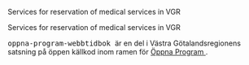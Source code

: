
<td id="wikicontent" class="psdescription">
  <p>
    Services for reservation of medical services in VGR 
  </p>
</td>

<td id="wikicontent" class="psdescription">
  <p>
    Services for reservation of medical services in VGR 
  </p>
</td>

  <p>
    <tt>
      oppna-program-webbtidbok
    </tt>
     är en del i Västra Götalandsregionens satsning på öppen källkod inom ramen för 
    <a href="https://github.com/Vastra-Gotalandsregionen//oppna-program">
      Öppna Program
    </a>
    . 
  </p>
